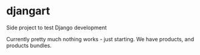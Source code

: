 # djangart
Side project to test Django development

Currently pretty much nothing works - just starting. 
We have products, and products bundles.
